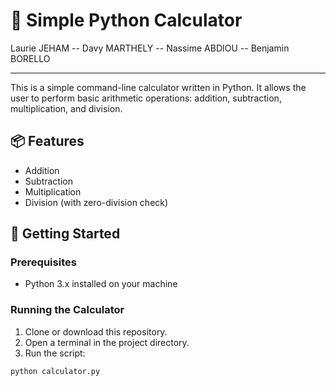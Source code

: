 # 🧮 Simple Python Calculator

Laurie JEHAM -- Davy MARTHELY -- Nassime ABDIOU -- Benjamin BORELLO

---

This is a simple command-line calculator written in Python. It allows the user to perform basic arithmetic operations: addition, subtraction, multiplication, and division.

## 📦 Features

- Addition
- Subtraction
- Multiplication
- Division (with zero-division check)

## 🚀 Getting Started

### Prerequisites

- Python 3.x installed on your machine

### Running the Calculator

1. Clone or download this repository.
2. Open a terminal in the project directory.
3. Run the script:

```bash
python calculator.py


